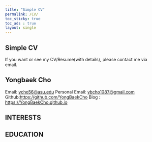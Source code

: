 ```yaml
---
title: "Simple CV"
permalink: /CV/
toc_sticky: true
toc_ads : true
layout: single
---
```


## Simple CV
If you want or see my CV/Resume(with details), please contact me via email.

## Yongbaek Cho

Email: ycho56@asu.edu 
Personal Email: ybcho1087@gmail.com
Github:https://github.com/YongBaekCho 
Blog : https://YongBaekCho.github.io

## INTERESTS

<div style="text-align: left"><Computer Vision, Machine/Deep Learning, Reinforcement learning, Generative mod- els, Robotics</div>
  
## EDUCATION



